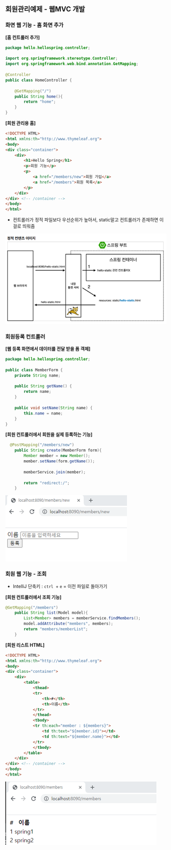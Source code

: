 ## 회원관리예제 - 웹MVC 개발

### 화면 웹 기능 - 홈 화면 추가

**[홈 컨트롤러 추가]**

```java
package hello.hellospring.controller;

import org.springframework.stereotype.Controller;
import org.springframework.web.bind.annotation.GetMapping;

@Controller
public class HomeController {

    @GetMapping("/")
    public String home(){
        return "home";
    }
}
```

**[회원 관리용 홈]**

```html
<!DOCTYPE HTML>
<html xmlns:th="http://www.thymeleaf.org">
<body>
<div class="container">
    <div>
        <h1>Hello Spring</h1>
        <p>회원 기능</p>
        <p>
            <a href="/members/new">회원 가입</a>
            <a href="/members">회원 목록</a>
        </p>
    </div>
</div> <!-- /container -->
</body>
</html>
```

* 컨트롤러가 정적 파일보다 우선순위가 높아서, static말고 컨트롤러가 존재하면 이걸로 띄워줌

![image-20210708220751480](jungyun.assets/image-20210708220751480.png)



### 회원등록 컨트롤러

**[웹 등록 화면에서 데이터를 전달 받을 폼 객체]**

```java
package hello.hellospring.controller;

public class MemberForm {
    private String name;

    public String getName() {
        return name;
    }

    public void setName(String name) {
        this.name = name;
    }
}

```

**[회원 컨트롤러에서 회원을 실제 등록하는 기능]**

```java
  @PostMapping("/members/new")
    public String create(MemberForm form){
        Member member = new Member();
        member.setName(form.getName());

        memberService.join(member);

        return "redirect:/";
    }
```

![image-20210708221952424](jungyun.assets/image-20210708221952424.png)

### 회원 웹 기능 - 조회

* IntelliJ 단축키 : `ctrl `+ `e` = 이전 파일로 돌아가기

**[회원 컨트롤러에서 조회 기능]**

```java
@GetMapping("/members")
    public String list(Model model){
        List<Member> members = memberService.findMembers();
        model.addAttribute("members", members);
        return "members/memberList";
    }
```

**[회원 리스트 HTML]**

```html
<!DOCTYPE HTML>
<html xmlns:th="http://www.thymeleaf.org">
<body>
<div class="container">
    <div>
        <table>
            <thead>
            <tr>
                <th>#</th>
                <th>이름</th>
            </tr>
            </thead>
            <tbody>
            <tr th:each="member : ${members}">
                <td th:text="${member.id}"></td>
                <td th:text="${member.name}"></td>
            </tr>
            </tbody>
        </table>
    </div>
</div> <!-- /container -->
</body>
</html>
```

![image-20210708222714398](jungyun.assets/image-20210708222714398.png)

